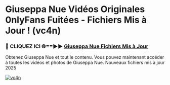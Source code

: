 # Giuseppa Nue Vidéos Originales 0nlyFans Fuitées - Fichiers Mis à Jour ! (vc4n)

<h3>🔴 CLIQUEZ ICI 🌐==►► <a href="https://tinyurl.com/2pmr4ezf" rel="nofollow">Giuseppa Nue Fichiers Mis à Jour</a></h3>

Obtenez Giuseppa Nue et tout le contenu. Vous pouvez maintenant accéder à toutes les vidéos et photos de Giuseppa Nue. Nouveaux fichiers mis à jour 2025

[![vc4n](https://i.imgur.com/6SNvagu.gif)](https://tinyurl.com/2pmr4ezf)
